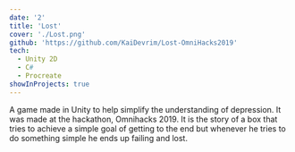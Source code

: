 ```yaml
---
date: '2'
title: 'Lost'
cover: './Lost.png'
github: 'https://github.com/KaiDevrim/Lost-OmniHacks2019'
tech:
  - Unity 2D
  - C#
  - Procreate
showInProjects: true
---
```


A game made in Unity to help simplify the understanding of depression. It was made at the hackathon, Omnihacks 2019. It is the story of a box that tries to achieve a simple goal of getting to the end but whenever he tries to do something simple he ends up failing and lost.
